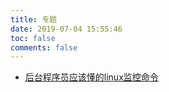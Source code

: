 ```yaml
---
title: 专题
date: 2019-07-04 15:55:46
toc: false
comments: false
---
```


- [后台程序员应该懂的linux监控命令](/subjects/linux-monitoring.html)
